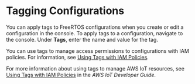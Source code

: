 # Tagging Configurations<a name="console-tagging"></a>

You can apply tags to FreeRTOS configurations when you create or edit a configuration in the console\. To apply tags to a configuration, navigate to the console\. Under **Tags**, enter the name and value for the tag\.

You can use tags to manage access permissions to configurations with IAM policies\. For information, see [Using Tags with IAM Policies](console-tagging-iam.md)\.

For more information about using tags to manage AWS IoT resources, see [Using Tags with IAM Policies](https://docs.aws.amazon.com/iot/latest/developerguide/tagging-iot-iam.html) in the *AWS IoT Developer Guide*\.